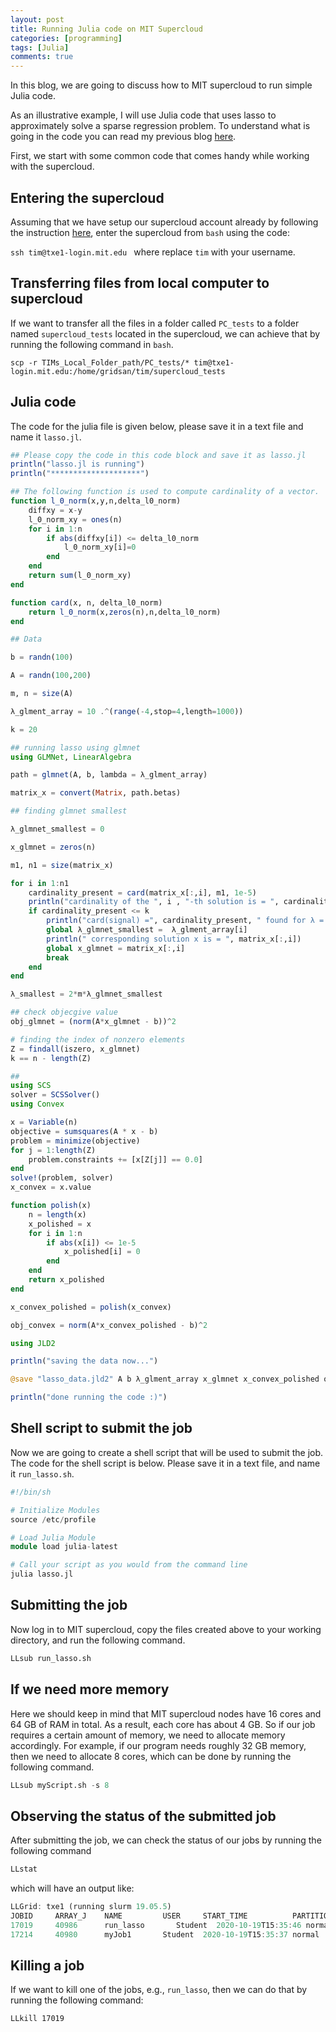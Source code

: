 ```yaml
---
layout: post 
title: Running Julia code on MIT Supercloud
categories: [programming] 
tags: [Julia]
comments: true 
---
```


In this blog, we are going to discuss how to MIT supercloud to run simple Julia code. 

As an illustrative example, I will use Julia code that uses lasso to approximately solve a sparse regression problem. To understand what is going in the code you can read my previous blog [here](https://shuvomoy.github.io/blog/programming/2020/01/23/Solving-sparse-regression-using-lasso.html). <!-- more -->

First, we start with some common code that comes handy while working with the supercloud.

## Entering the supercloud

Assuming that we have setup our supercloud account already by following the instruction [here](https://supercloud.mit.edu/requesting-account), enter the supercloud from `bash` using the code:

`ssh tim@txe1-login.mit.edu
`
where replace `tim` with your username. 

## Transferring files from local computer to supercloud

If we want to transfer all the files in a folder called `PC_tests` to a folder named `supercloud_tests` located in the supercloud, we can achieve that by running the following command in `bash`.

`scp -r TIMs_Local_Folder_path/PC_tests/* tim@txe1-login.mit.edu:/home/gridsan/tim/supercloud_tests`

## Julia code

The code for the julia file is given below, please save it in a text file and name it ``lasso.jl``.


```julia
## Please copy the code in this code block and save it as lasso.jl
println("lasso.jl is running")
println("********************")

## The following function is used to compute cardinality of a vector.
function l_0_norm(x,y,n,delta_l0_norm)
    diffxy = x-y
    l_0_norm_xy = ones(n)
    for i in 1:n
        if abs(diffxy[i]) <= delta_l0_norm
            l_0_norm_xy[i]=0
        end
    end
    return sum(l_0_norm_xy)
end

function card(x, n, delta_l0_norm)
    return l_0_norm(x,zeros(n),n,delta_l0_norm)
end

## Data

b = randn(100)

A = randn(100,200)

m, n = size(A)

λ_glment_array = 10 .^(range(-4,stop=4,length=1000))

k = 20

## running lasso using glmnet
using GLMNet, LinearAlgebra

path = glmnet(A, b, lambda = λ_glment_array)

matrix_x = convert(Matrix, path.betas)

## finding glmnet smallest

λ_glmnet_smallest = 0

x_glmnet = zeros(n)

m1, n1 = size(matrix_x)

for i in 1:n1
    cardinality_present = card(matrix_x[:,i], m1, 1e-5)
    println("cardinality of the ", i , "-th solution is = ", cardinality_present)
    if cardinality_present <= k
        println("card(signal) =", cardinality_present, " found for λ = ",  λ_glment_array[i])
        global λ_glmnet_smallest =  λ_glment_array[i]
        println(" corresponding solution x is = ", matrix_x[:,i])
        global x_glmnet = matrix_x[:,i]
        break
    end
end

λ_smallest = 2*m*λ_glmnet_smallest

## check objecgive value
obj_glmnet = (norm(A*x_glmnet - b))^2

# finding the index of nonzero elements
Z = findall(iszero, x_glmnet)
k == n - length(Z)

##
using SCS
solver = SCSSolver()
using Convex

x = Variable(n)
objective = sumsquares(A * x - b)
problem = minimize(objective)
for j = 1:length(Z)
    problem.constraints += [x[Z[j]] == 0.0]
end
solve!(problem, solver)
x_convex = x.value

function polish(x)
    n = length(x)
    x_polished = x
    for i in 1:n
        if abs(x[i]) <= 1e-5
            x_polished[i] = 0
        end
    end
    return x_polished
end

x_convex_polished = polish(x_convex)

obj_convex = norm(A*x_convex_polished - b)^2

using JLD2

println("saving the data now...")

@save "lasso_data.jld2" A b λ_glment_array x_glmnet x_convex_polished obj_glmnet obj_convex

println("done running the code :)")

```

## Shell script to submit the job

Now we are going to create a shell script that will be used to submit the job. The code for the shell script is below. Please save it in a text file, and name it ``run_lasso.sh``.


```julia
#!/bin/sh

# Initialize Modules
source /etc/profile

# Load Julia Module
module load julia-latest

# Call your script as you would from the command line
julia lasso.jl

```

## Submitting the job

Now log in to MIT supercloud, copy the files created above to your working directory, and run the following command.


```julia
LLsub run_lasso.sh
```

## If we need more memory

Here we should keep in mind that MIT supercloud nodes have 16 cores and 64 GB of RAM in total. As a result, each core has about 4 GB. So if our job requires a certain amount of memory, we need to allocate memory accordingly. For example, if our program needs roughly 32 GB memory, then we need to allocate 8 cores, which can be done by running the following command.


```julia
LLsub myScript.sh -s 8
```

## Observing the status of the submitted job

After submitting the job, we can check the status of our jobs by running the following command


```julia
LLstat
```

which will have an output like:


```julia
LLGrid: txe1 (running slurm 19.05.5)
JOBID     ARRAY_J    NAME         USER     START_TIME          PARTITION  CPUS  FEATURES  MIN_MEMORY  ST  NODELIST(REASON)
17019     40986      run_lasso       Student  2020-10-19T15:35:46 normal     1     xeon-e5   5G          R   gpu-2
17214     40980      myJob1       Student  2020-10-19T15:35:37 normal     1     xeon-e5   5G          R   gpu-2

```

## Killing a job

If we want to kill one of the jobs, e.g., ``run_lasso``, then we can do that by running the following command:


```
LLkill 17019
```

